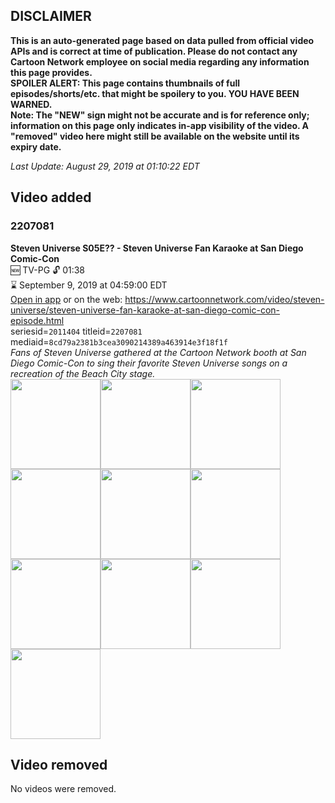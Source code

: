 ## DISCLAIMER
**This is an auto-generated page based on data pulled from official video APIs and is correct at time of publication. Please do not contact any Cartoon Network employee on social media regarding any information this page provides.**  
**SPOILER ALERT: This page contains thumbnails of full episodes/shorts/etc. that might be spoilery to you. YOU HAVE BEEN WARNED.**  
**Note: The "NEW" sign might not be accurate and is for reference only; information on this page only indicates in-app visibility of the video. A "removed" video here might still be available on the website until its expiry date.**  

_Last Update: August 29, 2019 at 01:10:22 EDT_
## Video added
### 2207081
**Steven Universe S05E?? - Steven Universe Fan Karaoke at San Diego Comic-Con**  
🆕 TV-PG 🔓 01:38  
⌛ September 9, 2019 at 04:59:00 EDT  
[Open in app](https://tinyurl.com/y5tv5pdp) or on the web: https://www.cartoonnetwork.com/video/steven-universe/steven-universe-fan-karaoke-at-san-diego-comic-con-episode.html  
seriesid=`2011404` titleid=`2207081` mediaid=`8cd79a2381b3cea3090214389a463914e3f18f1f`  
_Fans of Steven Universe gathered at the Cartoon Network booth at San Diego Comic-Con to sing their favorite Steven Universe songs on a recreation of the Beach City stage._  
<a href="https://s3.amazonaws.com/cartoonorchestrator/2207081_001_1280x720.jpg"><img src="https://s3.amazonaws.com/cartoonorchestrator/2207081_001_640x360.jpg" height="144px" /></a><a href="https://s3.amazonaws.com/cartoonorchestrator/2207081_002_1280x720.jpg"><img src="https://s3.amazonaws.com/cartoonorchestrator/2207081_002_640x360.jpg" height="144px" /></a><a href="https://s3.amazonaws.com/cartoonorchestrator/2207081_003_1280x720.jpg"><img src="https://s3.amazonaws.com/cartoonorchestrator/2207081_003_640x360.jpg" height="144px" /></a><a href="https://s3.amazonaws.com/cartoonorchestrator/2207081_004_1280x720.jpg"><img src="https://s3.amazonaws.com/cartoonorchestrator/2207081_004_640x360.jpg" height="144px" /></a><a href="https://s3.amazonaws.com/cartoonorchestrator/2207081_005_1280x720.jpg"><img src="https://s3.amazonaws.com/cartoonorchestrator/2207081_005_640x360.jpg" height="144px" /></a><a href="https://s3.amazonaws.com/cartoonorchestrator/2207081_006_1280x720.jpg"><img src="https://s3.amazonaws.com/cartoonorchestrator/2207081_006_640x360.jpg" height="144px" /></a><a href="https://s3.amazonaws.com/cartoonorchestrator/2207081_007_1280x720.jpg"><img src="https://s3.amazonaws.com/cartoonorchestrator/2207081_007_640x360.jpg" height="144px" /></a><a href="https://s3.amazonaws.com/cartoonorchestrator/2207081_008_1280x720.jpg"><img src="https://s3.amazonaws.com/cartoonorchestrator/2207081_008_640x360.jpg" height="144px" /></a><a href="https://s3.amazonaws.com/cartoonorchestrator/2207081_009_1280x720.jpg"><img src="https://s3.amazonaws.com/cartoonorchestrator/2207081_009_640x360.jpg" height="144px" /></a><a href="https://s3.amazonaws.com/cartoonorchestrator/2207081_010_1280x720.jpg"><img src="https://s3.amazonaws.com/cartoonorchestrator/2207081_010_640x360.jpg" height="144px" /></a>
## Video removed
No videos were removed.
